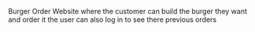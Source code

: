 Burger Order Website where the customer can build the burger they want and order it
the user can also log in to see there previous orders
